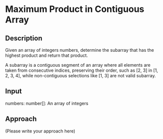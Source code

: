 # Maximum Product in Contiguous Array

## Description

Given an array of integers numbers, determine the subarray that has the highest product and return that product.

A subarray is a contiguous segment of an array where all elements are taken from consecutive indices, preserving their order, such as [2, 3] in [1, 2, 3, 4], while non-contiguous selections like [1, 3] are not valid subarray.

## Input

numbers: number[]: An array of integers

## Approach

(Please write your approach here)

